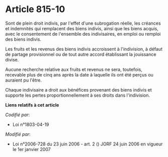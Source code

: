 # Article 815-10

Sont de plein droit indivis, par l'effet d'une subrogation réelle, les créances et indemnités qui remplacent des biens
indivis, ainsi que les biens acquis, avec le consentement de l'ensemble des indivisaires, en emploi ou remploi des biens
indivis.

Les fruits et les revenus des biens indivis accroissent à l'indivision, à défaut de partage provisionnel ou de tout autre
accord établissant la jouissance divise.

Aucune recherche relative aux fruits et revenus ne sera, toutefois, recevable plus de cinq ans après la date à laquelle ils
ont été perçus ou auraient pu l'être.

Chaque indivisaire a droit aux bénéfices provenant des biens indivis et supporte les pertes proportionnellement à ses droits
dans l'indivision.

**Liens relatifs à cet article**

_Codifié par_:

  - Loi n°1803-04-19

_Modifié par_:

  - Loi n°2006-728 du 23 juin 2006 - art. 2 () JORF 24 juin 2006 en vigueur le 1er janvier 2007
